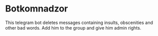 # Botkomnadzor
This telegram bot deletes messages containing insults, obscenities and other bad words.
Add him to the group and give him admin rights.
